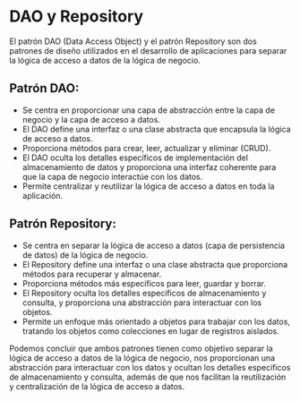 # DAO y Repository

El patrón DAO (Data Access Object) y el patrón Repository son dos patrones de diseño utilizados en el desarrollo de aplicaciones para separar la lógica de acceso a datos de la lógica de negocio.

## Patrón DAO:

- Se centra en proporcionar una capa de abstracción entre la capa de negocio y la capa de acceso a datos.
- El DAO define una interfaz o una clase abstracta que encapsula la lógica de acceso a datos.
- Proporciona métodos para crear, leer, actualizar y eliminar (CRUD).
- El DAO oculta los detalles específicos de implementación del almacenamiento de datos y        proporciona una interfaz coherente para que la capa de negocio interactúe con los datos.
- Permite centralizar y reutilizar la lógica de acceso a datos en toda la aplicación.


## Patrón Repository:

- Se centra en separar la lógica de acceso a datos (capa de persistencia de datos) de la lógica de negocio.
- El Repository define una interfaz o una clase abstracta que proporciona métodos para recuperar y almacenar.
- Proporciona métodos más específicos para leer, guardar y borrar.
- El Repository oculta los detalles específicos de almacenamiento y consulta, y proporciona una abstracción para interactuar con los objetos.
- Permite un enfoque más orientado a objetos para trabajar con los datos, tratando los objetos como colecciones en lugar de registros aislados.


Podemos concluir que ambos patrones tienen como objetivo separar la lógica de acceso a datos de la lógica de negocio, nos proporcionan una abstracción para interactuar con los datos y ocultan los detalles específicos de almacenamiento y consulta, además de que nos facilitan la reutilización y centralización de la lógica de acceso a datos.